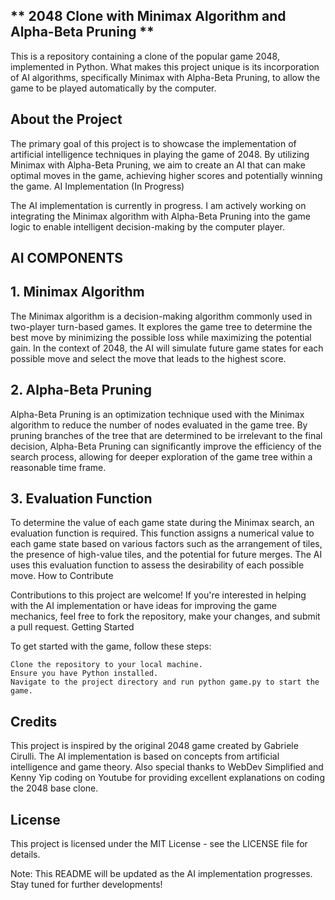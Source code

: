 ## ** 2048 Clone with Minimax Algorithm and Alpha-Beta Pruning **

This is a repository containing a clone of the popular game 2048, implemented in Python. What makes this project unique is its incorporation of AI algorithms, specifically Minimax with Alpha-Beta Pruning, to allow the game to be played automatically by the computer.
## **About the Project**

The primary goal of this project is to showcase the implementation of artificial intelligence techniques in playing the game of 2048. By utilizing Minimax with Alpha-Beta Pruning, we aim to create an AI that can make optimal moves in the game, achieving higher scores and potentially winning the game.
AI Implementation (In Progress)

The AI implementation is currently in progress. I am actively working on integrating the Minimax algorithm with Alpha-Beta Pruning into the game logic to enable intelligent decision-making by the computer player.

## **AI COMPONENTS**
## **1. Minimax Algorithm**

The Minimax algorithm is a decision-making algorithm commonly used in two-player turn-based games. It explores the game tree to determine the best move by minimizing the possible loss while maximizing the potential gain. In the context of 2048, the AI will simulate future game states for each possible move and select the move that leads to the highest score.
## **2. Alpha-Beta Pruning**

Alpha-Beta Pruning is an optimization technique used with the Minimax algorithm to reduce the number of nodes evaluated in the game tree. By pruning branches of the tree that are determined to be irrelevant to the final decision, Alpha-Beta Pruning can significantly improve the efficiency of the search process, allowing for deeper exploration of the game tree within a reasonable time frame.
## **3. Evaluation Function**

To determine the value of each game state during the Minimax search, an evaluation function is required. This function assigns a numerical value to each game state based on various factors such as the arrangement of tiles, the presence of high-value tiles, and the potential for future merges. The AI uses this evaluation function to assess the desirability of each possible move.
How to Contribute

Contributions to this project are welcome! If you're interested in helping with the AI implementation or have ideas for improving the game mechanics, feel free to fork the repository, make your changes, and submit a pull request.
Getting Started

To get started with the game, follow these steps:

    Clone the repository to your local machine.
    Ensure you have Python installed.
    Navigate to the project directory and run python game.py to start the game.

## **Credits**

This project is inspired by the original 2048 game created by Gabriele Cirulli. The AI implementation is based on concepts from artificial intelligence and game theory. Also special thanks to WebDev Simplified and Kenny Yip coding on Youtube for providing
excellent explanations on coding the 2048 base clone.

## **License**
This project is licensed under the MIT License - see the LICENSE file for details.

Note: This README will be updated as the AI implementation progresses. Stay tuned for further developments!

